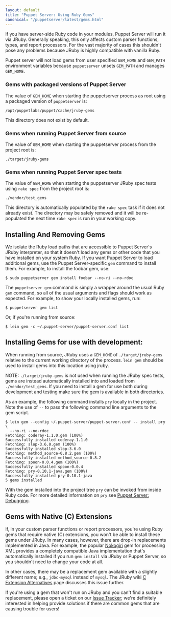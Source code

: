 ```yaml
---
layout: default
title: "Puppet Server: Using Ruby Gems"
canonical: "/puppetserver/latest/gems.html"
---
```



If you have server-side Ruby code in your modules, Puppet Server will run it
via JRuby. Generally speaking, this only affects custom parser functions,
types, and report processors. For the vast majority of cases this shouldn't
pose any problems because JRuby is highly compatible with vanilla Ruby.

Puppet server will not load gems from user specified `GEM_HOME` and `GEM_PATH`
environment variables because `puppetserver` unsets `GEM_PATH` and manages
`GEM_HOME`.

### Gems with packaged versions of Puppet Server

The value of `GEM_HOME` when starting the puppetserver process as root using
a packaged version of `puppetserver` is:

    /opt/puppetlabs/puppet/cache/jruby-gems

This directory does not exist by default.

### Gems when running Puppet Server from source

The value of `GEM_HOME` when starting the puppetserver process from the
project root is:

    ./target/jruby-gems

### Gems when running Puppet Server spec tests

The value of `GEM_HOME` when starting the puppetserver JRuby spec tests
using `rake spec` from the project root is:

    ./vendor/test_gems

This directory is automatically populated by the `rake spec` task if it does
not already exist.  The directory may be safely removed and it will be
re-populated the next time `rake spec` is run in your working copy.

## Installing And Removing Gems

We isolate the Ruby load paths that are accessible to Puppet Server's
JRuby interpreter, so that it doesn't load any gems or other code that
you have installed on your system Ruby. If you want Puppet Server to load
additional gems, use the Puppet Server-specific `gem` command to install them.
For example, to install the foobar gem, use:

    $ sudo puppetserver gem install foobar --no-ri --no-rdoc

The `puppetserver gem` command is simply a wrapper around the usual Ruby `gem`
command, so all of the usual arguments and flags should work as expected.
For example, to show your locally installed gems, run:

    $ puppetserver gem list

Or, if you're running from source:

    $ lein gem -c ~/.puppet-server/puppet-server.conf list

## Installing Gems for use with development:

When running from source, JRuby uses a `GEM_HOME` of `./target/jruby-gems`
relative to the current working directory of the process.  `lein gem` should be
used to install gems into this location using jruby.

NOTE: `./target/jruby-gems` is not used when running the JRuby spec tests, gems
are instead automatically installed into and loaded from `./vendor/test_gems`.
If you need to install a gem for use both during development and testing make
sure the gem is available in both directories.

As an example, the following command installs `pry` locally in the project.
Note the use of `--` to pass the following command line arguments to the gem
script.

    $ lein gem --config ~/.puppet-server/puppet-server.conf -- install pry \
      --no-ri --no-rdoc
    Fetching: coderay-1.1.0.gem (100%)
    Successfully installed coderay-1.1.0
    Fetching: slop-3.6.0.gem (100%)
    Successfully installed slop-3.6.0
    Fetching: method_source-0.8.2.gem (100%)
    Successfully installed method_source-0.8.2
    Fetching: spoon-0.0.4.gem (100%)
    Successfully installed spoon-0.0.4
    Fetching: pry-0.10.1-java.gem (100%)
    Successfully installed pry-0.10.1-java
    5 gems installed

With the gem installed into the project tree `pry` can be invoked from inside
Ruby code.  For more detailed information on `pry` see
[Puppet Server: Debugging](./dev_debugging.markdown#pry).

## Gems with Native (C) Extensions

If, in your custom parser functions or report processors, you're using Ruby
gems that require native (C) extensions, you won't be able to install these gems
under JRuby. In many cases, however, there are drop-in replacements implemented
in Java. For example, the popular [Nokogiri](http://www.nokogiri.org/) gem for
processing XML provides a completely compatible Java implementation that's
automatically installed if you run `gem install` via JRuby or Puppet Server,
so you shouldn't need to change your code at all.

In other cases, there may be a replacement gem available with a slightly
different name; e.g., `jdbc-mysql` instead of `mysql`. The JRuby wiki
[C Extension Alternatives](https://github.com/jruby/jruby/wiki/C-Extension-Alternatives)
page discusses this issue further.

If you're using a gem that won't run on JRuby and you can't find a suitable
replacement, please open a ticket on our
[Issue Tracker](https://tickets.puppetlabs.com/browse/SERVER); we're definitely
interested in helping provide solutions if there are common gems that are
causing trouble for users!
